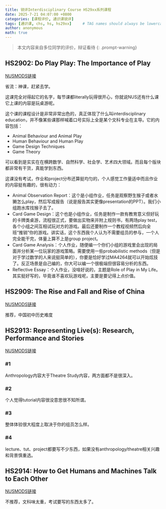 ```yaml
---
title: 锐评Interdisciplinary Course HS29xx系列课程
date: 2025-7-21 04:07:00 +0800
categories: [课程评价, 通识课锐评]
tags: [通识课, chs, hs, hs29xx]     # TAG names should always be lowercase
author: anonymous
math: true
---
```

> 本文内容来自多位同学的评价，辩证看待
{: .prompt-warning}

## HS2902: Do Play Play: The Importance of Play

[NUSMODS链接](https://nusmods.com/courses/HS2902/do-play-play-the-importance-of-play)

省流：神课，赶紧去学。

这课完全对得起它的名字，每节课都literally玩得很开心，你就说NUS还有什么课它上课的内容是玩桌游呢。

这个课的课程设计是非常非常出色的，真正体现了什么叫interdisciplinary education，并不像某些课那样喊着口号实际上全是某个文科专业在主导。它的内容包括：

- Animal Behaviour and Animal Play
- Human Behaviour and Human Play
- Game Design Techniques
- Game Theory

可以看到是实实在在横跨数学、自然科学、社会学、艺术四大领域。而且每个版块都非常有干货，真能学到东西。

这课没有考试，作业和project分布还算挺均匀的，个人感觉工作量适中而且作业的内容挺有趣的，很有动力：

- Animal Observation Report：这个是小组作业，任务是观察野生猴子或者水獭怎么play，然后写成报告（说是报告其实更像presentation的PPT）。我们小组跑水库找猴子去了。
- Card Game Design：这个也是小组作业，任务是制作一款有教育意义但好玩的卡牌类桌游，流程很正式，要做出实物来并附上规则书，有两场play test，各个小组之间互相试玩对方的游戏。最后还要制作一个教程视频然后向全班“推销”你的游戏。讲实话，这个东西我个人认为不需要组员的参与，一个人完全能干完，体量上算不上是group project。
- Card Game Analysis：个人作业，随便编一个你们小组的游戏里会出现的局面并分析某一位玩家的游戏策略。需要使用一些probabilistic methods（但是对于学过数学的人来说挺简单的），你要是恰好学过MA4264就可以开始炫技了。反正场景是自己编的，你大可以编一个很极端但很容易分析的东西。
- Reflective Essay：个人作业，没啥好说的，主题是Role of Play in My Life。其实挺好写的，毕竟谁不喜欢玩游戏呢，主要是要记得上点价值。

## HS2909: The Rise and Fall and Rise of China

[NUSMODS链接](https://nusmods.com/courses/HS2909/the-rise-and-fall-and-rise-of-china)

推荐，中国初中历史难度

## HS2913: Representing Live(s): Research, Performance and Stories

[NUSMODS链接](https://nusmods.com/courses/HS2913/representing-live-s-research-performance-and-stories)

### #1

Anthropology内容大于Theatre Study内容，两方面都不是很深入。

### #2

个人觉得tutorial内容很没意思很不知所谓。

### #3

整体体验很大程度上取决于你的组员怎么样。

### #4

lecture、tut、project都要写不少东西，如果没有anthropology/theatre相关兴趣和背景慎重选。

## HS2914: How to Get Humans and Machines Talk to Each Other

[NUSMODS链接](https://nusmods.com/courses/HS2914/how-to-get-humans-and-machines-to-talk-to-each-other)

不推荐，文科味太重，考试要写的东西太多了。
